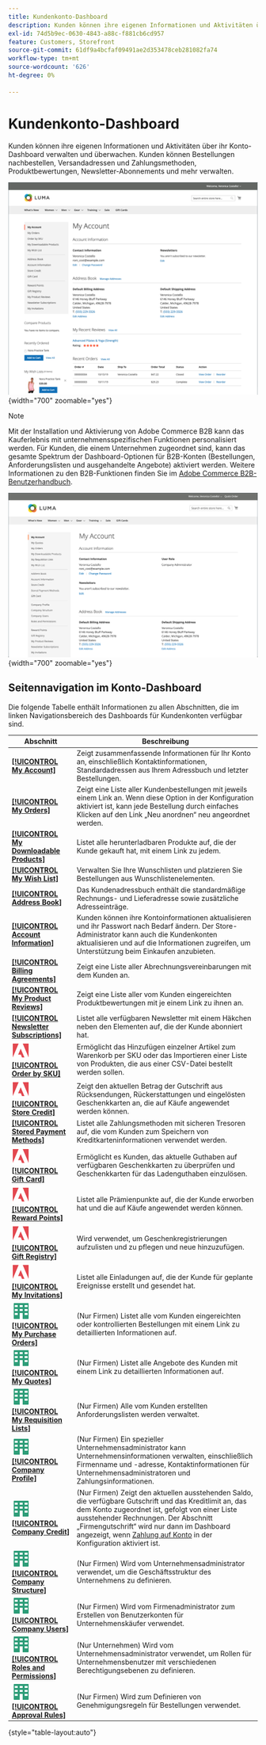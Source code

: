 ```yaml
---
title: Kundenkonto-Dashboard
description: Kunden können ihre eigenen Informationen und Aktivitäten über ihr Kundenkonto-Dashboard verwalten und überwachen.
exl-id: 74d5b9ec-0630-4843-a88c-f881cb6cd957
feature: Customers, Storefront
source-git-commit: 61df9a4bcfaf09491ae2d353478ceb281082fa74
workflow-type: tm+mt
source-wordcount: '626'
ht-degree: 0%

---
```


# Kundenkonto-Dashboard

Kunden können ihre eigenen Informationen und Aktivitäten über ihr Konto-Dashboard verwalten und überwachen. Kunden können Bestellungen nachbestellen, Versandadressen und Zahlungsmethoden, Produktbewertungen, Newsletter-Abonnements und mehr verwalten.

![Konto-Dashboard in der Storefront](assets/customer-account-dashboard.png){width="700" zoomable="yes"}

>[!NOTE]
>
> Mit der Installation und Aktivierung von Adobe Commerce B2B kann das Kauferlebnis mit unternehmensspezifischen Funktionen personalisiert werden. Für Kunden, die einem Unternehmen zugeordnet sind, kann das gesamte Spektrum der Dashboard-Optionen für B2B-Konten (Bestellungen, Anforderungslisten und ausgehandelte Angebote) aktiviert werden. Weitere Informationen zu den B2B-Funktionen finden Sie im [Adobe Commerce B2B-Benutzerhandbuch](../b2b/introduction.md).

![Unternehmenskonto-Dashboard in der Storefront](assets/company-admin-account-dashboard.png){width="700" zoomable="yes"}

## Seitennavigation im Konto-Dashboard

Die folgende Tabelle enthält Informationen zu allen Abschnitten, die im linken Navigationsbereich des Dashboards für Kundenkonten verfügbar sind.

| Abschnitt | Beschreibung |
|------------------------------------------------------------------------------------------------------------------------------------------------------|----------------------------------------------------------------------------------------------------------------------------------------------------------------------------------------------------------------------------------------------------------------------------------------------------------------------------------------------------------------|
| [**[!UICONTROL My Account]**](../customers/account-dashboard-my-account.md) | Zeigt zusammenfassende Informationen für Ihr Konto an, einschließlich Kontaktinformationen, Standardadressen aus Ihrem Adressbuch und letzter Bestellungen. |
| [**[!UICONTROL My Orders]**](../stores-purchase/orders-storefront.md#view-recently-ordered-products) | Zeigt eine Liste aller Kundenbestellungen mit jeweils einem Link an. Wenn diese Option in der Konfiguration aktiviert ist, kann jede Bestellung durch einfaches Klicken auf den Link „Neu anordnen“ neu angeordnet werden. |
| [**[!UICONTROL My Downloadable Products]**](../catalog/product-create-downloadable.md#storefront-experience) | Listet alle herunterladbaren Produkte auf, die der Kunde gekauft hat, mit einem Link zu jedem. |
| [**[!UICONTROL My Wish List]**](../stores-purchase/wishlist-storefront.md) | Verwalten Sie Ihre Wunschlisten und platzieren Sie Bestellungen aus Wunschlistenelementen. |
| [**[!UICONTROL Address Book]**](../customers/account-dashboard-address-book.md) | Das Kundenadressbuch enthält die standardmäßige Rechnungs- und Lieferadresse sowie zusätzliche Adresseinträge. |
| [**[!UICONTROL Account Information]**](../customers/account-dashboard-account-information.md) | Kunden können ihre Kontoinformationen aktualisieren und ihr Passwort nach Bedarf ändern. Der Store-Administrator kann auch die Kundenkonten aktualisieren und auf die Informationen zugreifen, um Unterstützung beim Einkaufen anzubieten. |
| [**[!UICONTROL Billing Agreements]**](../stores-purchase/paypal-billing-agreements.md#storefront-experience) | Zeigt eine Liste aller Abrechnungsvereinbarungen mit dem Kunden an. |
| [**[!UICONTROL My Product Reviews]**](../merchandising-promotions/product-reviews.md#product-reviews-on-the-storefront) | Zeigt eine Liste aller vom Kunden eingereichten Produktbewertungen mit je einem Link zu ihnen an. |
| [**[!UICONTROL Newsletter Subscriptions]**](../merchandising-promotions/newsletters.md) | Listet alle verfügbaren Newsletter mit einem Häkchen neben den Elementen auf, die der Kunde abonniert hat. |
| ![Adobe Commerce](../assets/adobe-logo.svg) [**[!UICONTROL Order by SKU]**](../stores-purchase/order-by-sku.md#order-by-sku-from-a-customer-account) | Ermöglicht das Hinzufügen einzelner Artikel zum Warenkorb per SKU oder das Importieren einer Liste von Produkten, die aus einer CSV-Datei bestellt werden sollen. |
| ![Adobe Commerce](../assets/adobe-logo.svg) [**[!UICONTROL Store Credit]**](../customers/account-dashboard-store-credit.md) | Zeigt den aktuellen Betrag der Gutschrift aus Rücksendungen, Rückerstattungen und eingelösten Geschenkkarten an, die auf Käufe angewendet werden können. |
| [**[!UICONTROL Stored Payment Methods]**](../stores-purchase/stored-payment-methods.md) | Listet alle Zahlungsmethoden mit sicheren Tresoren auf, die vom Kunden zum Speichern von Kreditkarteninformationen verwendet werden. |
| ![Adobe Commerce](../assets/adobe-logo.svg) [**[!UICONTROL Gift Card]**](../catalog/product-gift-card-create.md) | Ermöglicht es Kunden, das aktuelle Guthaben auf verfügbaren Geschenkkarten zu überprüfen und Geschenkkarten für das Ladenguthaben einzulösen. |
| ![Adobe Commerce](../assets/adobe-logo.svg) [**[!UICONTROL Reward Points]**](../merchandising-promotions/rewards-loyalty.md) | Listet alle Prämienpunkte auf, die der Kunde erworben hat und die auf Käufe angewendet werden können. |
| ![Adobe Commerce](../assets/adobe-logo.svg) [**[!UICONTROL Gift Registry]**](../merchandising-promotions/gift-registries.md) | Wird verwendet, um Geschenkregistrierungen aufzulisten und zu pflegen und neue hinzuzufügen. |
| ![Adobe Commerce](../assets/adobe-logo.svg) [**[!UICONTROL My Invitations]**](../merchandising-promotions/invitations.md) | Listet alle Einladungen auf, die der Kunde für geplante Ereignisse erstellt und gesendet hat. |
| ![Adobe Commerce B2B](../assets/b2b.svg) [**[!UICONTROL My Purchase Orders]**](../b2b/account-dashboard-my-purchase-orders.md) | (Nur Firmen) Listet alle vom Kunden eingereichten oder kontrollierten Bestellungen mit einem Link zu detaillierten Informationen auf. |
| ![Adobe Commerce B2B](../assets/b2b.svg) [**[!UICONTROL My Quotes]**](../b2b/account-dashboard-my-quotes.md) | (Nur Firmen) Listet alle Angebote des Kunden mit einem Link zu detaillierten Informationen auf. |
| ![Adobe Commerce B2B](../assets/b2b.svg) [**[!UICONTROL My Requisition Lists]**](../b2b/account-dashboard-requisition-lists-manage.md) | (Nur Firmen) Alle vom Kunden erstellten Anforderungslisten werden verwaltet. |
| ![Adobe Commerce B2B](../assets/b2b.svg) [**[!UICONTROL Company Profile]**](../b2b/account-company-manage.md#update-a-company-profile) | (Nur Firmen) Ein spezieller Unternehmensadministrator kann Unternehmensinformationen verwalten, einschließlich Firmenname und -adresse, Kontaktinformationen für Unternehmensadministratoren und Zahlungsinformationen. |
| ![Adobe Commerce B2B](../assets/b2b.svg) [**[!UICONTROL Company Credit]**](../b2b/credit-company.md#storefront-credit-information) | (Nur Firmen) Zeigt den aktuellen ausstehenden Saldo, die verfügbare Gutschrift und das Kreditlimit an, das dem Konto zugeordnet ist, gefolgt von einer Liste ausstehender Rechnungen. Der Abschnitt „Firmengutschrift“ wird nur dann im Dashboard angezeigt, wenn [Zahlung auf Konto](../b2b/enable-basic-features.md#configure-payment-on-account) in der Konfiguration aktiviert ist. |
| ![Adobe Commerce B2B](../assets/b2b.svg) [**[!UICONTROL Company Structure]**](../b2b/account-company-structure.md) | (Nur Firmen) Wird vom Unternehmensadministrator verwendet, um die Geschäftsstruktur des Unternehmens zu definieren. |
| ![Adobe Commerce B2B](../assets/b2b.svg) [**[!UICONTROL Company Users]**](../b2b/account-company-users.md) | (Nur Firmen) Wird vom Firmenadministrator zum Erstellen von Benutzerkonten für Unternehmenskäufer verwendet. |
| ![Adobe Commerce B2B](../assets/b2b.svg) [**[!UICONTROL Roles and Permissions]**](../b2b/account-company-roles-permissions.md) | (Nur Unternehmen) Wird vom Unternehmensadministrator verwendet, um Rollen für Unternehmensbenutzer mit verschiedenen Berechtigungsebenen zu definieren. |
| ![Adobe Commerce B2B](../assets/b2b.svg) [**[!UICONTROL Approval Rules]**](../b2b/account-dashboard-approval-rules.md) | (Nur Firmen) Wird zum Definieren von Genehmigungsregeln für Bestellungen verwendet. |

{style="table-layout:auto"}
